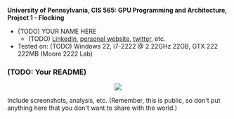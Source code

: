 **University of Pennsylvania, CIS 565: GPU Programming and Architecture,
Project 1 - Flocking**

* (TODO) YOUR NAME HERE
  * (TODO) [LinkedIn](), [personal website](), [twitter](), etc.
* Tested on: (TODO) Windows 22, i7-2222 @ 2.22GHz 22GB, GTX 222 222MB (Moore 2222 Lab)

### (TODO: Your README)

<p align="center">
  <img src="https://github.com/ziedbha/Project1-CUDA-Flocking/blob/master/images/flocking.gif"/>
</p>

Include screenshots, analysis, etc. (Remember, this is public, so don't put
anything here that you don't want to share with the world.)
